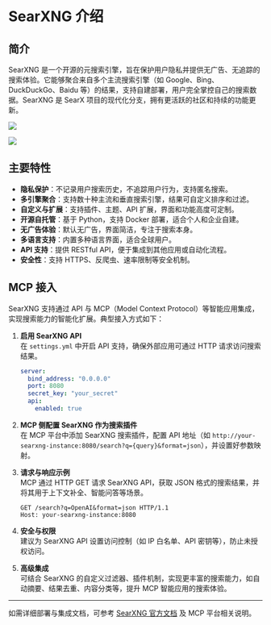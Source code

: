 # SearXNG 介绍

## 简介

SearXNG 是一个开源的元搜索引擎，旨在保护用户隐私并提供无广告、无追踪的搜索体验。它能够聚合来自多个主流搜索引擎（如 Google、Bing、DuckDuckGo、Baidu 等）的结果，支持自建部署，用户完全掌控自己的搜索数据。SearXNG 是 SearX 项目的现代化分支，拥有更活跃的社区和持续的功能更新。

![](https://cdn.jsdelivr.net/gh/xiaoY233/PicList@main/public/assets/Searxng.png)

![](https://img.shields.io/badge/Copyright-arch3rPro-ff9800?style=flat&logo=github&logoColor=white)

## 主要特性

- **隐私保护**：不记录用户搜索历史，不追踪用户行为，支持匿名搜索。
- **多引擎聚合**：支持数十种主流和垂直搜索引擎，结果可自定义排序和过滤。
- **自定义与扩展**：支持插件、主题、API 扩展，界面和功能高度可定制。
- **开源自托管**：基于 Python，支持 Docker 部署，适合个人和企业自建。
- **无广告体验**：默认无广告，界面简洁，专注于搜索本身。
- **多语言支持**：内置多种语言界面，适合全球用户。
- **API 支持**：提供 RESTful API，便于集成到其他应用或自动化流程。
- **安全性**：支持 HTTPS、反爬虫、速率限制等安全机制。

## MCP 接入

SearXNG 支持通过 API 与 MCP（Model Context Protocol）等智能应用集成，实现搜索能力的智能化扩展。典型接入方式如下：

1. **启用 SearXNG API**  
   在 `settings.yml` 中开启 API 支持，确保外部应用可通过 HTTP 请求访问搜索结果。
   ```yaml
   server:
     bind_address: "0.0.0.0"
     port: 8080
     secret_key: "your_secret"
     api:
       enabled: true
   ```

2. **MCP 侧配置 SearXNG 作为搜索插件**  
   在 MCP 平台中添加 SearXNG 搜索插件，配置 API 地址（如 `http://your-searxng-instance:8080/search?q={query}&format=json`），并设置好参数映射。

3. **请求与响应示例**  
   MCP 通过 HTTP GET 请求 SearXNG API，获取 JSON 格式的搜索结果，并将其用于上下文补全、智能问答等场景。
   ```http
   GET /search?q=OpenAI&format=json HTTP/1.1
   Host: your-searxng-instance:8080
   ```

4. **安全与权限**  
   建议为 SearXNG API 设置访问控制（如 IP 白名单、API 密钥等），防止未授权访问。

5. **高级集成**  
   可结合 SearXNG 的自定义过滤器、插件机制，实现更丰富的搜索能力，如自动摘要、结果去重、内容分类等，提升 MCP 智能应用的搜索体验。

---
如需详细部署与集成文档，可参考 [SearXNG 官方文档](https://docs.searxng.org/) 及 MCP 平台相关说明。